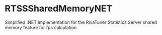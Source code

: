 RTSSSharedMemoryNET
===================

Simplified .NET implementation for the RivaTuner Statistics Server shared memory feature for fps calculation
